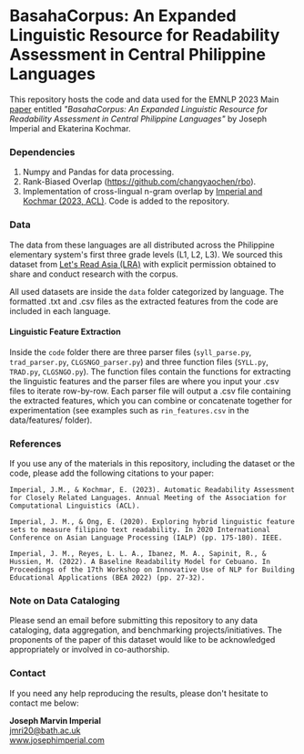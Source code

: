 # BasahaCorpus: An Expanded Linguistic Resource for Readability Assessment in Central Philippine Languages

This repository hosts the code and data used for the EMNLP 2023 Main [paper](https://arxiv.org/abs/2310.11584) entitled *"BasahaCorpus: An Expanded Linguistic Resource for Readability Assessment in Central Philippine Languages"* by Joseph Imperial and Ekaterina Kochmar. 

### Dependencies
1. Numpy and Pandas for data processing.
2. Rank-Biased Overlap (https://github.com/changyaochen/rbo).
3. Implementation of cross-lingual n-gram overlap by [Imperial and Kochmar (2023, ACL)](https://aclanthology.org/2023.findings-acl.331/). Code is added to the repository.

### Data
The data from these languages are all distributed across the Philippine elementary system's first three grade levels (L1, L2, L3). We sourced this dataset from [Let's Read Asia (LRA)](https://www.letsreadasia.org/) with explicit permission obtained to share and conduct research with the corpus.

All used datasets are inside the `data` folder categorized by language. The formatted .txt and .csv files as the extracted features from the code are included in each language.

#### Linguistic Feature Extraction
Inside the `code` folder there are three parser files (`syll_parse.py`, `trad_parser.py`, `CLGSNGO_parser.py`) and three function files (`SYLL.py`, `TRAD.py`, `CLGSNGO.py`). The function files contain the functions for extracting the linguistic features and the parser files are where you input your .csv files to iterate row-by-row. Each parser file will output a .csv file containing the extracted features, which you can combine or concatenate together for experimentation (see examples such as `rin_features.csv` in the data/features/ folder).

### References
If you use any of the materials in this repository, including the dataset or the code, please add the following citations to your paper:
```
Imperial, J.M., & Kochmar, E. (2023). Automatic Readability Assessment for Closely Related Languages. Annual Meeting of the Association for Computational Linguistics (ACL).

Imperial, J. M., & Ong, E. (2020). Exploring hybrid linguistic feature sets to measure filipino text readability. In 2020 International Conference on Asian Language Processing (IALP) (pp. 175-180). IEEE.

Imperial, J. M., Reyes, L. L. A., Ibanez, M. A., Sapinit, R., & Hussien, M. (2022). A Baseline Readability Model for Cebuano. In Proceedings of the 17th Workshop on Innovative Use of NLP for Building Educational Applications (BEA 2022) (pp. 27-32).

```

### Note on Data Cataloging
Please send an email before submitting this repository to any data cataloging, data aggregation, and benchmarking projects/initiatives. The proponents of the paper of this dataset would like to be acknowledged appropriately or involved in co-authorship.

### Contact
If you need any help reproducing the results, please don't hesitate to contact me below:

**Joseph Marvin Imperial** <br/>
jmri20@bath.ac.uk <br/>
www.josephimperial.com 
